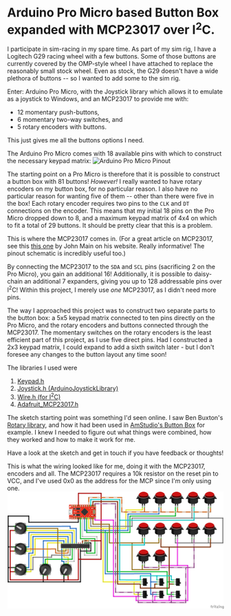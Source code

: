 # Arduino Pro Micro based Button Box expanded with MCP23017 over I<sup>2</sup>C.
I participate in sim-racing in my spare time. As part of my sim rig, I have a Logitech G29 racing wheel with a few buttons. Some of those buttons are currently covered by the OMP-style wheel I have attached to replace the reasonably small stock wheel.
Even as stock, the G29 doesn't have a wide plethora of buttons -- so I wanted to add some to the sim rig.

Enter: Arduino Pro Micro, with the Joystick library which allows it to emulate as a joystick to Windows, and an MCP23017 to provide me with:
- 12 momentary push-buttons, 
- 6 momentary two-way switches, and 
- 5 rotary encoders with buttons.

This just gives me all the buttons options I need.


The Arduino Pro Micro comes with 18 available pins with which to construct the necessary keypad matrix:
![Arduino Pro Micro Pinout](https://cdn.sparkfun.com/assets/9/c/3/c/4/523a1765757b7f5c6e8b4567.png)

The starting point on a Pro Micro is therefore that it is possible to construct a button box with 81 buttons!
*However!*
I really wanted to have rotary encoders on my button box, for no particular reason. I also have no particular reason for wanting five of them -- other than there were five in the box!
Each rotary encoder requires two pins to the `CLK` and `DT` connections on the encoder. This means that my initial 18 pins on the Pro Micro dropped down to 8, and a maximum keypad matrix of 4x4 on which to fit a total of 29 buttons. It should be pretty clear that this is a problem.

This is where the MCP23017 comes in. 
(For a great article on MCP23017, see this  [this one](https://www.best-microcontroller-projects.com/mcp23017.html) by John Main on his website. Really informative! The pinout schematic is incredibly useful too.)

By connecting the MCP23017 to the `SDA` and `SCL` pins (sacrificing 2 on the Pro Micro), you gain an additional 16! Additionally, it is possible to daisy-chain an additional 7 expanders, giving you up to 128 addressable pins over I<sup>2</sup>C!
Within this project, I merely use *one* MCP23017, as I didn't need more pins.

The way I approached this project was to construct two separate parts to the button box: a 5x5 keypad matrix connected to ten pins directly on the Pro Micro, and the rotary encoders and buttons connected through the MCP23017.
The momentary switches on the rotary encoders is the least efficient part of this project, as I use five direct pins. Had I constructed a 2x3 keypad matrix, I could expand to add a sixth switch later - but I don't foresee any changes to the button layout any time soon!

The libraries I used were
1. [Keypad.h](https://github.com/Chris--A/Keypad)
2. [Joystick.h (ArduinoJoystickLibrary)](https://github.com/MHeironimus/ArduinoJoystickLibrary)
3. [Wire.h (for I<sup>2</sup>C)](https://www.arduino.cc/en/Reference/Wire)
4. [Adafruit_MCP23017.h](https://github.com/adafruit/Adafruit-MCP23017-Arduino-Library)

The sketch starting point was something I'd seen online. I saw Ben Buxton's [Rotary library](https://github.com/buxtronix/arduino/tree/master/libraries/Rotary), and how it had been used in [AmStudio's Button Box](https://github.com/AM-STUDIO/32-FUNCTION-BUTTON-BOX) for example. I knew I needed to figure out what things were combined, how they worked and how to make it work for me.

Have a look at the sketch and get in touch if you have feedback or thoughts!

This is what the wiring looked like for me, doing it with the MCP23017, encoders and all.
The MCP23017 requires a 10k resistor on the reset pin to VCC, and I've used 0x0 as the address for the MCP since I'm only using one.
![](img/Buttonbox.png)